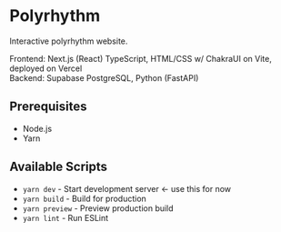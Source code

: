 

# Polyrhythm

Interactive polyrhythm website.

Frontend: Next.js (React) TypeScript, HTML/CSS w/ ChakraUI on Vite, deployed on Vercel  
Backend: Supabase PostgreSQL, Python (FastAPI)

## Prerequisites

- Node.js
- Yarn

## Available Scripts

- `yarn dev` - Start development server $\leftarrow$ use this for now
- `yarn build` - Build for production
- `yarn preview` - Preview production build
- `yarn lint` - Run ESLint
